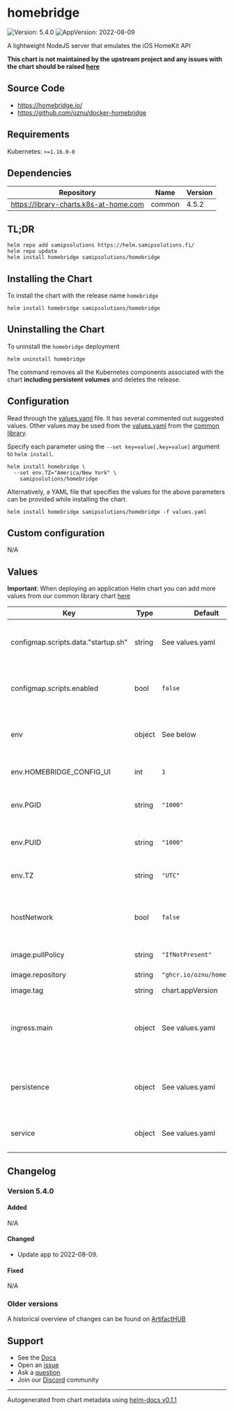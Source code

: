 # homebridge

![Version: 5.4.0](https://img.shields.io/badge/Version-5.4.0-informational?style=flat-square) ![AppVersion: 2022-08-09](https://img.shields.io/badge/AppVersion-2022--08--09-informational?style=flat-square)

A lightweight NodeJS server that emulates the iOS HomeKit API

**This chart is not maintained by the upstream project and any issues with the chart should be raised [here](https://github.com/samipsolutions/helm-charts/issues/new/choose)**

## Source Code

* <https://homebridge.io/>
* <https://github.com/oznu/docker-homebridge>

## Requirements

Kubernetes: `>=1.16.0-0`

## Dependencies

| Repository | Name | Version |
|------------|------|---------|
| https://library-charts.k8s-at-home.com | common | 4.5.2 |

## TL;DR

```console
helm repo add samipsolutions https://helm.samipsolutions.fi/
helm repo update
helm install homebridge samipsolutions/homebridge
```

## Installing the Chart

To install the chart with the release name `homebridge`

```console
helm install homebridge samipsolutions/homebridge
```

## Uninstalling the Chart

To uninstall the `homebridge` deployment

```console
helm uninstall homebridge
```

The command removes all the Kubernetes components associated with the chart **including persistent volumes** and deletes the release.

## Configuration

Read through the [values.yaml](./values.yaml) file. It has several commented out suggested values.
Other values may be used from the [values.yaml](https://github.com/k8s-at-home/library-charts/tree/main/charts/stable/common/values.yaml) from the [common library](https://github.com/k8s-at-home/library-charts/tree/main/charts/stable/common).

Specify each parameter using the `--set key=value[,key=value]` argument to `helm install`.

```console
helm install homebridge \
  --set env.TZ="America/New York" \
    samipsolutions/homebridge
```

Alternatively, a YAML file that specifies the values for the above parameters can be provided while installing the chart.

```console
helm install homebridge samipsolutions/homebridge -f values.yaml
```

## Custom configuration

N/A

## Values

**Important**: When deploying an application Helm chart you can add more values from our common library chart [here](https://github.com/k8s-at-home/library-charts/tree/main/charts/stable/common)

| Key | Type | Default | Description |
|-----|------|---------|-------------|
| configmap.scripts.data."startup.sh" | string | See values.yaml | Custom homebridge startup script contents |
| configmap.scripts.enabled | bool | `false` | Enable custom homebridge startup script |
| env | object | See below | environment variables. See [image docs](https://github.com/oznu/docker-homebridge#parameters) for more details. |
| env.HOMEBRIDGE_CONFIG_UI | int | `1` | Enable the Homebridge UI |
| env.PGID | string | `"1000"` | Specify the group ID the application will run as |
| env.PUID | string | `"1000"` | Specify the user ID the application will run as |
| env.TZ | string | `"UTC"` | Set the container timezone |
| hostNetwork | bool | `false` | Enable hostNetwork - needed for discovery to work |
| image.pullPolicy | string | `"IfNotPresent"` | image pull policy |
| image.repository | string | `"ghcr.io/oznu/homebridge"` | image repository |
| image.tag | string | chart.appVersion | image tag |
| ingress.main | object | See values.yaml | Enable and configure ingress settings for the chart under this key. |
| persistence | object | See values.yaml | Configure persistence settings for the chart under this key. |
| service | object | See values.yaml | Configures service settings for the chart. |

## Changelog

### Version 5.4.0

#### Added

N/A

#### Changed

* Update app to 2022-08-09.

#### Fixed

N/A

### Older versions

A historical overview of changes can be found on [ArtifactHUB](https://artifacthub.io/packages/helm/samipsolutions/homebridge?modal=changelog)

## Support

- See the [Docs](https://docs.k8s-at-home.com/our-helm-charts/getting-started/)
- Open an [issue](https://github.com/samipsolutions/helm-charts/issues/new/choose)
- Ask a [question](https://github.com/k8s-at-home/organization/discussions)
- Join our [Discord](https://discord.gg/sTMX7Vh) community

----------------------------------------------
Autogenerated from chart metadata using [helm-docs v0.1.1](https://github.com/k8s-at-home/helm-docs/releases/v0.1.1)
